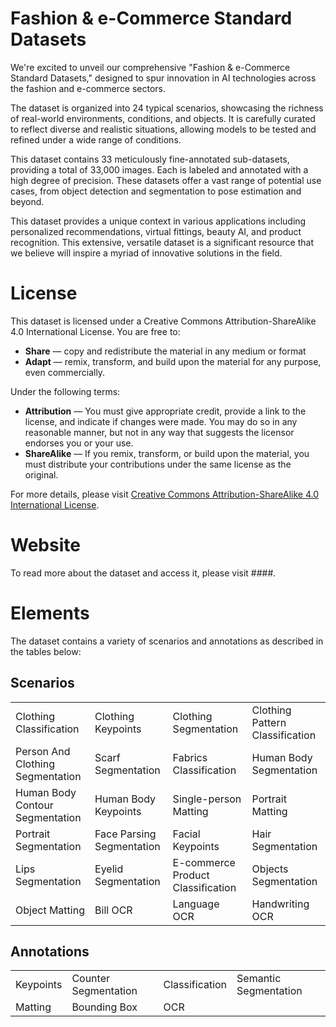 # Fashion & e-Commerce Standard Datasets

We're excited to unveil our comprehensive "Fashion & e-Commerce Standard Datasets," designed to spur innovation in AI technologies across the fashion and e-commerce sectors. 

The dataset is organized into 24 typical scenarios, showcasing the richness of real-world environments, conditions, and objects. It is carefully curated to reflect diverse and realistic situations, allowing models to be tested and refined under a wide range of conditions.

This dataset contains 33 meticulously fine-annotated sub-datasets, providing a total of 33,000 images. Each is labeled and annotated with a high degree of precision. These datasets offer a vast range of potential use cases, from object detection and segmentation to pose estimation and beyond.

This dataset provides a unique context in various applications including personalized recommendations, virtual fittings, beauty AI, and product recognition. This extensive, versatile dataset is a significant resource that we believe will inspire a myriad of innovative solutions in the field.

# License

This dataset is licensed under a Creative Commons Attribution-ShareAlike 4.0 International License. You are free to:

- **Share** — copy and redistribute the material in any medium or format
- **Adapt** — remix, transform, and build upon the material for any purpose, even commercially.

Under the following terms:

- **Attribution** — You must give appropriate credit, provide a link to the license, and indicate if changes were made. You may do so in any reasonable manner, but not in any way that suggests the licensor endorses you or your use.
- **ShareAlike** — If you remix, transform, or build upon the material, you must distribute your contributions under the same license as the original.

For more details, please visit [Creative Commons Attribution-ShareAlike 4.0 International License](https://creativecommons.org/licenses/by-sa/4.0/).

# Website

To read more about the dataset and access it, please visit ####.


# Elements

The dataset contains a variety of scenarios and annotations as described in the tables below:

## Scenarios

|  |  |  |  |
| --- | --- | --- | --- |
| Clothing Classification | Clothing Keypoints | Clothing Segmentation | Clothing Pattern Classification |
| Person And Clothing Segmentation | Scarf Segmentation | Fabrics Classification | Human Body Segmentation |
| Human Body Contour Segmentation | Human Body Keypoints | Single-person Matting | Portrait Matting |
| Portrait Segmentation | Face Parsing Segmentation | Facial Keypoints | Hair Segmentation |
| Lips Segmentation | Eyelid Segmentation | E-commerce Product Classification | Objects Segmentation |
| Object Matting | Bill OCR | Language OCR | Handwriting OCR |

## Annotations

|  |  |  |  |
| --- | --- | --- | --- |
| Keypoints | Counter Segmentation | Classification | Semantic Segmentation |
| Matting | Bounding Box | OCR | |


